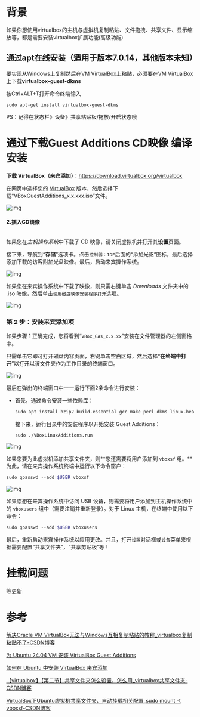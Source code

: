 # 背景

如果你想使用virtualbox的主机与虚拟机复制粘贴、文件拖拽、共享文件、显示缩放等，都是需要安装virtualbox扩展功能(高级功能)





## 通过apt在线安装（适用于版本7.0.14，其他版本未知）

要实现从Windows上复制然后在VM VirtualBox上粘贴，必须要在VM VirtualBox上下载**virtualbox-guest-dkms**

按Ctrl+ALT+T打开命令终端输入

```
sudo apt-get install virtualbox-guest-dkms
```

PS：记得在状态栏》设备》共享粘贴板/拖放/开启状态哦





# 通过下载Guest Additions CD映像 编译安装

**下载 VirtualBox（来宾添加）**：https://download.virtualbox.org/virtualbox

在网页中选择您的 [VirtualBox](https://cn.linux-console.net/?cat=virtualbox) 版本，然后选择下载“VBoxGuestAdditions_x.x.xxx.iso”文件。

![img](https://cn.linux-terminal.com/common-images/virtualbox-guest-additions-ubuntu/download-guestadds.webp)

#### 2.插入CD镜像

<iframe id="aswift_4" name="aswift_4" browsingtopics="true" width="920" height="0" frameborder="0" marginwidth="0" marginheight="0" vspace="0" hspace="0" allowtransparency="true" scrolling="no" allow="attribution-reporting; run-ad-auction" src="https://googleads.g.doubleclick.net/pagead/ads?client=ca-pub-6366716774018597&amp;output=html&amp;h=280&amp;slotname=2823961153&amp;adk=2794729367&amp;adf=3054512464&amp;pi=t.ma~as.2823961153&amp;w=920&amp;abgtt=6&amp;fwrn=4&amp;fwrnh=100&amp;lmt=1733026196&amp;rafmt=1&amp;format=920x280&amp;url=https%3A%2F%2Fcn.linux-terminal.com%2F%3Fp%3D8162&amp;fwr=0&amp;fwrattr=true&amp;rpe=1&amp;resp_fmts=3&amp;wgl=1&amp;uach=WyJXaW5kb3dzIiwiMTkuMC4wIiwieDg2IiwiIiwiMTMxLjAuMjkwMy43MCIsbnVsbCwwLG51bGwsIjY0IixbWyJNaWNyb3NvZnQgRWRnZSIsIjEzMS4wLjI5MDMuNzAiXSxbIkNocm9taXVtIiwiMTMxLjAuNjc3OC44NiJdLFsiTm90X0EgQnJhbmQiLCIyNC4wLjAuMCJdXSwwXQ..&amp;dt=1733026195708&amp;bpp=1&amp;bdt=1617&amp;idt=906&amp;shv=r20241120&amp;mjsv=m202411180101&amp;ptt=9&amp;saldr=aa&amp;abxe=1&amp;cookie=ID%3D77bd4e304a950dea%3AT%3D1725801681%3ART%3D1730011420%3AS%3DALNI_MZZZkmzuJ5_nAk-zRnD0t3NZQELGA&amp;gpic=UID%3D00000ef452aab42c%3AT%3D1725801681%3ART%3D1730011420%3AS%3DALNI_MaV85l6ia8PLj4Q-huh63J9VxcKTw&amp;eo_id_str=ID%3Da7188557adc71cd2%3AT%3D1725801681%3ART%3D1730011420%3AS%3DAA-AfjbEWHmBGtlhT5omS40aAwa1&amp;prev_fmts=0x0%2C920x280%2C920x280%2C920x200&amp;nras=1&amp;correlator=4698298897876&amp;frm=20&amp;pv=1&amp;u_tz=480&amp;u_his=1&amp;u_h=1152&amp;u_w=2048&amp;u_ah=1104&amp;u_aw=2048&amp;u_cd=24&amp;u_sd=1.25&amp;dmc=8&amp;adx=529&amp;ady=4645&amp;biw=1978&amp;bih=1026&amp;scr_x=0&amp;scr_y=834&amp;eid=31088128%2C31088580%2C31088727%2C31088957%2C95330279%2C31089116%2C31088457%2C95345967%2C95347433%2C95340253%2C95340255&amp;oid=2&amp;pvsid=3478643328730974&amp;tmod=1416724266&amp;wsm=1&amp;uas=0&amp;nvt=1&amp;ref=https%3A%2F%2Fcn.bing.com%2F&amp;fc=1920&amp;brdim=0%2C0%2C0%2C0%2C2048%2C0%2C2048%2C1104%2C1994%2C1026&amp;vis=1&amp;rsz=%7C%7CpeEbr%7C&amp;abl=CS&amp;pfx=0&amp;fu=128&amp;bc=31&amp;bz=1.03&amp;td=1&amp;tdf=2&amp;psd=W251bGwsbnVsbCxudWxsLDNd&amp;nt=1&amp;ifi=5&amp;uci=a!5&amp;btvi=2&amp;fsb=1&amp;dtd=908" data-google-container-id="a!5" tabindex="0" title="Advertisement" aria-label="Advertisement" fr-iframe-73bfb9ba="childList" data-google-query-id="CL6s_9fZhYoDFY9fDwIdKlgHmQ" data-load-complete="true" style="box-sizing: border-box; font-family: var(--fr-font-family),var(--fr-font-basefont); -webkit-text-stroke: var(--fr-font-stroke); font-feature-settings: var(--fr-font-feature,unset); font-variant: var(--fr-font-variant,unset); font-optical-sizing: auto; font-kerning: auto; text-rendering: optimizelegibility; left: 0px; top: 0px; border: 0px; width: 920px; height: 0px;"></iframe>

如果您在*主机操作系统*中下载了 CD 映像，请关闭虚拟机并打开其**设置**页面。

接下来，导航到“**存储**”选项卡。点击`控制器：IDE`后面的“添加光驱”图标，最后选择添加下载的访客附加光盘映像。最后，启动来宾操作系统。

![img](https://cn.linux-terminal.com/common-images/virtualbox-guest-additions-ubuntu/add-ga-settings.webp)



如果您在来宾操作系统中下载了映像，则只需右键单击 *Downloads* 文件夹中的 .iso 映像，然后单击`使用磁盘映像安装程序打开`选项。

![img](https://cn.linux-terminal.com/common-images/virtualbox-guest-additions-ubuntu/mount-guestadditions.webp)

### 第 2 步：安装来宾添加项

如果步骤 1 正确完成，您将看到“`VBox_GAs_x.x.xx`”安装在文件管理器的左侧窗格中。

只需单击它即可打开磁盘内容页面，右键单击空白区域，然后选择“**在终端中打开**”以打开以该文件夹作为工作目录的终端窗口。

![img](https://cn.linux-terminal.com/common-images/virtualbox-guest-additions-ubuntu/open-additionaldriver-terminal.webp)

最后在弹出的终端窗口中一一运行下面2条命令进行安装：

- 首先，通过命令安装一些依赖库：

  ```powershell
  sudo apt install bzip2 build-essential gcc make perl dkms linux-headers-$(uname -r)
  ```

  接下来，运行目录中的安装程序以开始安装 Guest Additions：

  ```undefined
  sudo ./VBoxLinuxAdditions.run
  ```

  

![img](https://cn.linux-terminal.com/common-images/virtualbox-guest-additions-ubuntu/install-guestadditions.webp)

如果您要为此虚拟机添加共享文件夹，则**您还需要将用户添加到 `vboxsf` 组。**为此，请在来宾操作系统终端中运行以下命令窗户：

```powershell
sudo gpasswd --add $USER vboxsf
```

![img](https://cn.linux-terminal.com/common-images/virtualbox-guest-additions-ubuntu/vboxsf-group.webp)

如果您想在来宾操作系统中访问 USB 设备，则需要将用户添加到主机操作系统中的 `vboxusers` 组中（需要注销并重新登录）。对于 Linux 主机，在终端中使用以下命令：

```powershell
sudo gpasswd --add $USER vboxusers
```

最后，重新启动来宾操作系统以应用更改。并且，打开`设置`对话框或`设备`菜单来根据需要配置“共享文件夹”，“共享剪贴板”等！





# 挂载问题

等更新









# 参考

[解决Oracle VM VirtualBox无法与Windows互相复制粘贴的教程_virtualbox复制粘贴不了-CSDN博客](https://blog.csdn.net/m0_64148419/article/details/136900153)

[为 Ubuntu 24.04 VM 安装 VirtualBox Guest Additions](https://cn.linux-terminal.com/?p=8162)

[如何在 Ubuntu 中安装 VirtualBox 来宾添加](https://cn.linux-terminal.com/?p=7925)

[【virtualbox】【第二节】共享文件夹怎么设置，怎么用_virtualbox共享文件夹-CSDN博客](https://blog.csdn.net/weixin_44083579/article/details/137755051)

[VirtualBox下Ubuntu虚拟机共享文件夹、自动挂载相关配置_sudo mount -t vboxsf-CSDN博客](https://blog.csdn.net/shellching/article/details/128464615)